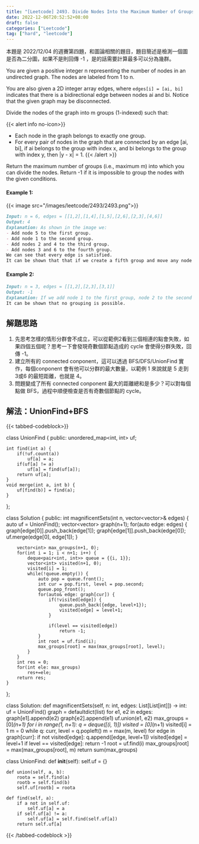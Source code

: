 ```yaml
---
title: "[Leetcode] 2493. Divide Nodes Into the Maximum Number of Groups"
date: 2022-12-06T20:52:52+08:00
draft: false
categories: ["Leetcode"]
tag: ["hard", "leetcode"]
---
```


本題是 2022/12/04 的週賽第四題，和圖論相關的題目，題目簡述是檢測一個圖是否為二分圖，如果不是則回傳 -1 ，是的話需要計算最多可以分為幾群。

You are given a positive integer n representing the number of nodes in an undirected graph. The nodes are labeled from 1 to n.

You are also given a 2D integer array edges, where `edges[i] = [ai, bi]` indicates that there is a bidirectional edge between nodes ai and bi. Notice that the given graph may be disconnected.
<!--more-->
Divide the nodes of the graph into m groups (1-indexed) such that:

{{< alert info no-icon>}}
* Each node in the graph belongs to exactly one group.
* For every pair of nodes in the graph that are connected by an edge [ai, bi], if ai belongs to the group with index x, and bi belongs to the group with index y, then |y - x| = 1.
{{< /alert >}}

Return the maximum number of groups (i.e., maximum m) into which you can divide the nodes. Return -1 if it is impossible to group the nodes with the given conditions.

#### Example 1:

{{< image src="/images/leetcode/2493/2493.png">}}

```md
Input: n = 6, edges = [[1,2],[1,4],[1,5],[2,6],[2,3],[4,6]]
Output: 4
Explanation: As shown in the image we:
- Add node 5 to the first group.
- Add node 1 to the second group.
- Add nodes 2 and 4 to the third group.
- Add nodes 3 and 6 to the fourth group.
We can see that every edge is satisfied.
It can be shown that that if we create a fifth group and move any node from the third or fourth group to it, at least on of the edges will not be satisfied.
```

#### Example 2:

```md
Input: n = 3, edges = [[1,2],[2,3],[3,1]]
Output: -1
Explanation: If we add node 1 to the first group, node 2 to the second group, and node 3 to the third group to satisfy the first two edges, we can see that the third edge will not be satisfied.
It can be shown that no grouping is possible.
```

## 解題思路

1. 先思考怎樣的情形分群會不成立，可以從範例2看到三個相連的點會失敗，如果四個五個呢？思考一下會發現奇數個節點造成的 cycle 會使得分群失敗，回傳 -1。
2. 建立所有的 connected conponent，這可以透過 BFS/DFS/UnionFind 實作，每個conponent 會有他可以分群的最大數量，以範例 1 來說就是 5 走到 3或6 的最短距離，也就是 4。
3. 問題變成了所有 connected conponent 最大的距離總和是多少？可以對每個點做 BFS，過程中順便檢查是否有奇數個節點的 cycle。


## 解法：UnionFind+BFS
{{< tabbed-codeblock>}}
<!-- tab cpp -->
class UnionFind {
public:
    unordered_map<int, int> uf;

    int find(int a) {
        if(!uf.count(a))
            uf[a] = a;
        if(uf[a] != a)
            uf[a] = find(uf[a]);
        return uf[a];
    }
    void merge(int a, int b) {
        uf[find(b)] = find(a);
    }
};

class Solution {
public:
    int magnificentSets(int n, vector<vector<int>>& edges) {
        auto uf = UnionFind();
        vector<vector<int>> graph(n+1);
        for(auto edge: edges) {
            graph[edge[0]].push_back(edge[1]);
            graph[edge[1]].push_back(edge[0]);
            uf.merge(edge[0], edge[1]);
        }
        
        vector<int> max_groups(n+1, 0);
        for(int i = 1; i < n+1; i++) {
            deque<pair<int, int>> queue = {{i, 1}};
            vector<int> visited(n+1, 0);
            visited[i] = 1;
            while(!queue.empty()) {
                auto pop = queue.front();
                int cur = pop.first, level = pop.second;
                queue.pop_front();
                for(auto& edge: graph[cur]) {
                    if(!visited[edge]) {
                        queue.push_back({edge, level+1});
                        visited[edge] = level+1;
                    }

                    if(level == visited[edge])
                        return -1;
                }
                int root = uf.find(i);
                max_groups[root] = max(max_groups[root], level);
            }
        }
        int res = 0;
        for(int ele: max_groups)
            res+=ele;
        return res;
    }
};
<!-- endtab -->

<!-- tab python -->
class Solution:
    def magnificentSets(self, n: int, edges: List[List[int]]) -> int:
        uf = UnionFind()
        graph = defaultdict(list)
        for e1, e2 in edges:
            graph[e1].append(e2)
            graph[e2].append(e1)
            uf.union(e1, e2)
        max_groups = [0]*(n+1)
        for i in range(1, n+1):
            q = deque([(i, 1)])
            visited = [0]*(n+1)
            visited[i] = 1
            m = 0
            while q:
                curr, level = q.popleft()
                m = max(m, level)
                for edge in graph[curr]:
                    if not visited[edge]:
                        q.append([edge, level+1])
                        visited[edge] = level+1
                    if level == visited[edge]:
                        return -1
            root = uf.find(i)
            max_groups[root] = max(max_groups[root], m)
        return sum(max_groups)


class UnionFind:
    def __init__(self):
        self.uf = {}

    def union(self, a, b):
        roota = self.find(a)
        rootb = self.find(b)
        self.uf[rootb] = roota

    def find(self, a):
        if a not in self.uf:
            self.uf[a] = a
        if self.uf[a] != a:
            self.uf[a] = self.find(self.uf[a])
        return self.uf[a]
<!-- endtab -->
{{< /tabbed-codeblock >}}